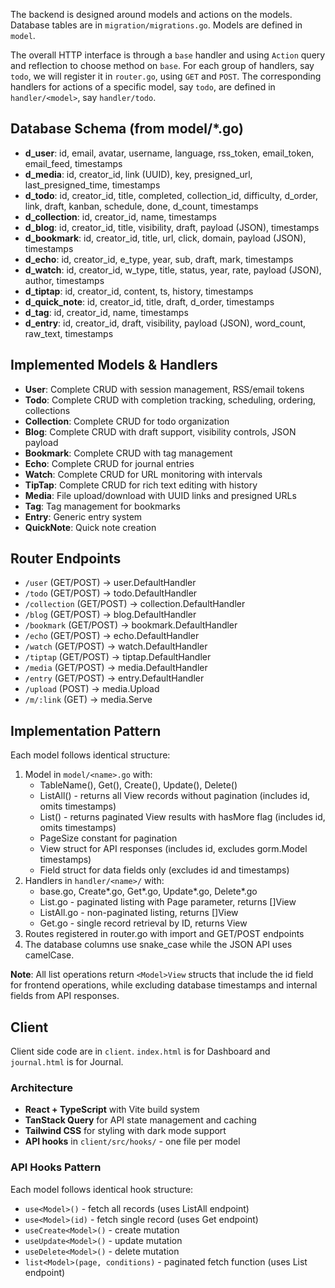 The backend is designed around models and actions on the models. Database tables are in `migration/migrations.go`. Models are defined in `model`.

The overall HTTP interface is through a `base` handler and using `Action` query and reflection to choose method on `base`. For each group of handlers, say `todo`, we will register it in `router.go`, using `GET` and `POST`. The corresponding handlers for actions of a specific model, say `todo`, are defined in `handler/<model>`, say `handler/todo`.

## Database Schema (from model/\*.go)

- **d_user**: id, email, avatar, username, language, rss_token, email_token, email_feed, timestamps
- **d_media**: id, creator_id, link (UUID), key, presigned_url, last_presigned_time, timestamps
- **d_todo**: id, creator_id, title, completed, collection_id, difficulty, d_order, link, draft, kanban, schedule, done, d_count, timestamps
- **d_collection**: id, creator_id, name, timestamps
- **d_blog**: id, creator_id, title, visibility, draft, payload (JSON), timestamps
- **d_bookmark**: id, creator_id, title, url, click, domain, payload (JSON), timestamps
- **d_echo**: id, creator_id, e_type, year, sub, draft, mark, timestamps
- **d_watch**: id, creator_id, w_type, title, status, year, rate, payload (JSON), author, timestamps
- **d_tiptap**: id, creator_id, content, ts, history, timestamps
- **d_quick_note**: id, creator_id, title, draft, d_order, timestamps
- **d_tag**: id, creator_id, name, timestamps
- **d_entry**: id, creator_id, draft, visibility, payload (JSON), word_count, raw_text, timestamps

## Implemented Models & Handlers

- **User**: Complete CRUD with session management, RSS/email tokens
- **Todo**: Complete CRUD with completion tracking, scheduling, ordering, collections
- **Collection**: Complete CRUD for todo organization
- **Blog**: Complete CRUD with draft support, visibility controls, JSON payload
- **Bookmark**: Complete CRUD with tag management
- **Echo**: Complete CRUD for journal entries
- **Watch**: Complete CRUD for URL monitoring with intervals
- **TipTap**: Complete CRUD for rich text editing with history
- **Media**: File upload/download with UUID links and presigned URLs
- **Tag**: Tag management for bookmarks
- **Entry**: Generic entry system
- **QuickNote**: Quick note creation

## Router Endpoints

- `/user` (GET/POST) → user.DefaultHandler
- `/todo` (GET/POST) → todo.DefaultHandler
- `/collection` (GET/POST) → collection.DefaultHandler
- `/blog` (GET/POST) → blog.DefaultHandler
- `/bookmark` (GET/POST) → bookmark.DefaultHandler
- `/echo` (GET/POST) → echo.DefaultHandler
- `/watch` (GET/POST) → watch.DefaultHandler
- `/tiptap` (GET/POST) → tiptap.DefaultHandler
- `/media` (GET/POST) → media.DefaultHandler
- `/entry` (GET/POST) → entry.DefaultHandler
- `/upload` (POST) → media.Upload
- `/m/:link` (GET) → media.Serve

## Implementation Pattern

Each model follows identical structure:

1. Model in `model/<name>.go` with:
   - TableName(), Get(), Create(), Update(), Delete()
   - ListAll<Name>() - returns all <Name>View records without pagination (includes id, omits timestamps)
   - List<Name>() - returns paginated <Name>View results with hasMore flag (includes id, omits timestamps)
   - <name>PageSize constant for pagination
   - <Name>View struct for API responses (includes id, excludes gorm.Model timestamps)
   - <Name>Field struct for data fields only (excludes id and timestamps)
2. Handlers in `handler/<name>/` with:
   - base.go, Create*.go, Get*.go, Update*.go, Delete*.go
   - List<Name>.go - paginated listing with Page parameter, returns []<Name>View
   - ListAll<Name>.go - non-paginated listing, returns []<Name>View
   - Get<Name>.go - single record retrieval by ID, returns <Name>View
3. Routes registered in router.go with import and GET/POST endpoints
4. The database columns use snake_case while the JSON API uses camelCase.

**Note**: All list operations return `<Model>View` structs that include the id field for frontend operations, while excluding database timestamps and internal fields from API responses.

## Client

Client side code are in `client`. `index.html` is for Dashboard and `journal.html` is for Journal.

### Architecture

- **React + TypeScript** with Vite build system
- **TanStack Query** for API state management and caching
- **Tailwind CSS** for styling with dark mode support
- **API hooks** in `client/src/hooks/` - one file per model

### API Hooks Pattern

Each model follows identical hook structure:

- `use<Model>()` - fetch all records (uses ListAll<Model> endpoint)
- `use<Model>(id)` - fetch single record (uses Get<Model> endpoint)
- `useCreate<Model>()` - create mutation
- `useUpdate<Model>()` - update mutation
- `useDelete<Model>()` - delete mutation
- `list<Model>(page, conditions)` - paginated fetch function (uses List<Model> endpoint)
